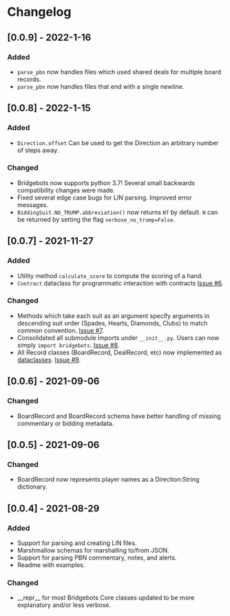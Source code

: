 # Changelog

## [0.0.9] - 2022-1-16
### Added
- `parse_pbn` now handles files which used shared deals for multiple board records.
- `parse_pbn` now handles files that end with a single newline.

## [0.0.8] - 2022-1-15
### Added
- `Direction.offset` Can be used to get the Direction an arbitrary number of steps away.
### Changed
- Bridgebots now supports python 3.7! Several small backwards compatibility changes were made.
- Fixed several edge case bugs for LIN parsing. Improved error messages.
- `BiddingSuit.NO_TRUMP.abbreviation()` now returns `NT` by default. `N` can be returned by setting the flag `verbose_no_trump=False`.

## [0.0.7] - 2021-11-27
### Added
- Utility method `calculate_score` to compute the scoring of a hand.
- `Contract` dataclass for programmatic interaction with contracts [Issue #6](https://github.com/forrestrice/bridge-bots/issues/6).
### Changed
- Methods which take each suit as an argument specify arguments in descending suit order (Spades, Hearts, Diamonds, Clubs) to match common convention. [Issue #7](https://github.com/forrestrice/bridge-bots/issues/7).
- Consolidated all submodule imports under `__init__.py`. Users can now simply `import bridgebots`. [Issue #8](https://github.com/forrestrice/bridge-bots/issues/8).
- All Record classes (BoardRecord, DealRecord, etc) now implemented as [dataclasses](https://docs.python.org/3/library/dataclasses.html). [Issue #9](https://github.com/forrestrice/bridge-bots/issues/9).


## [0.0.6] - 2021-09-06
### Changed
- BoardRecord and BoardRecord schema have better handling of missing commentary or bidding metadata.

## [0.0.5] - 2021-09-06
### Changed
- BoardRecord now represents player names as a Direction:String dictionary.

## [0.0.4] - 2021-08-29
### Added
- Support for parsing and creating LIN files.
- Marshmallow schemas for marshalling to/from JSON.
- Support for parsing PBN commentary, notes, and alerts.
- Readme with examples.

### Changed

- \_\_repr\_\_ for most Bridgebots Core classes updated to be more explanatory and/or less verbose.